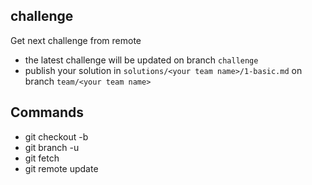 ## challenge

Get next challenge from remote

- the latest challenge will be updated on branch `challenge`
- publish your solution in `solutions/<your team name>/1-basic.md` on branch `team/<your team name>`

## Commands

- git checkout -b
- git branch -u
- git fetch
- git remote update
